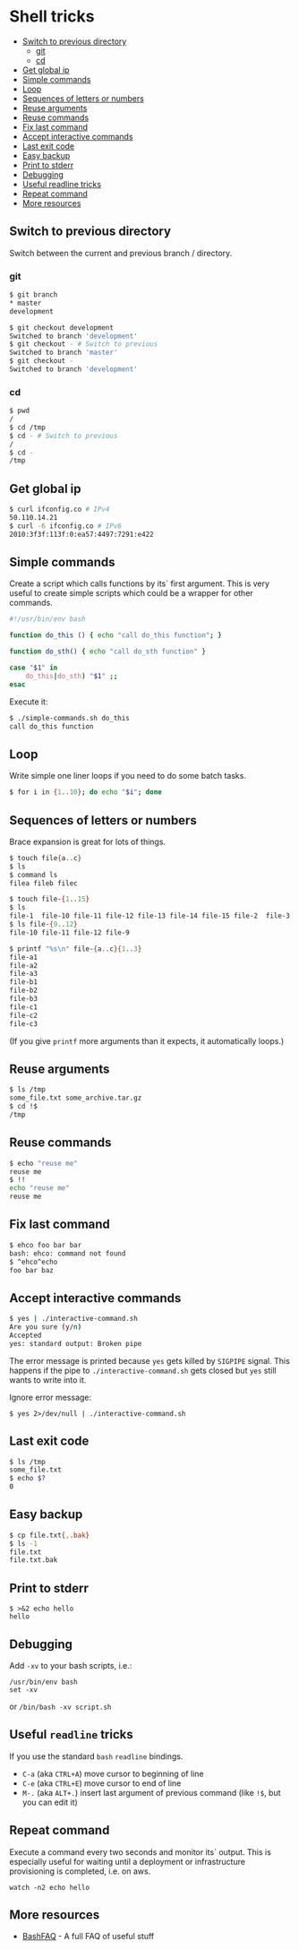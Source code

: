 # Shell tricks

- [Switch to previous directory](#switch-to-previous-directory)
  * [git](#git)
  * [cd](#cd)
- [Get global ip](#get-global-ip)
- [Simple commands](#simple-commands)
- [Loop](#loop)
- [Sequences of letters or numbers](#sequences-of-letters-or-numbers)
- [Reuse arguments](#reuse-arguments)
- [Reuse commands](#reuse-commands)
- [Fix last command](#fix-last-command)
- [Accept interactive commands](#accept-interactive-commands)
- [Last exit code](#last-exit-code)
- [Easy backup](#easy-backup)
- [Print to stderr](#print-to-stderr)
- [Debugging](#debugging)
- [Useful readline tricks](#useful-readline-tricks)
- [Repeat command](#repeat-command)
- [More resources](#more-resources)
  
## Switch to previous directory

Switch between the current and previous branch / directory. 

### git

```bash
$ git branch
* master
development

$ git checkout development
Switched to branch 'development'
$ git checkout - # Switch to previous
Switched to branch 'master'
$ git checkout -
Switched to branch 'development'
```

### cd

```bash
$ pwd
/
$ cd /tmp
$ cd - # Switch to previous
/
$ cd -
/tmp
```

## Get global ip

```bash
$ curl ifconfig.co # IPv4
50.110.14.21
$ curl -6 ifconfig.co # IPv6
2010:3f3f:113f:0:ea57:4497:7291:e422
```

## Simple commands

Create a script which calls functions by its` first argument. This is very useful to create simple scripts which could be a wrapper for other commands.

```bash
#!/usr/bin/env bash

function do_this () { echo "call do_this function"; }

function do_sth() { echo "call do_sth function" }

case "$1" in
    do_this|do_sth) "$1" ;;
esac
```

Execute it:

```bash
$ ./simple-commands.sh do_this
call do_this function
```

## Loop

Write simple one liner loops if you need to do some batch tasks.

```bash
$ for i in {1..10}; do echo "$i"; done
```

## Sequences of letters or numbers

Brace expansion is great for lots of things.

``` bash
$ touch file{a..c}
$ ls
$ command ls
filea fileb filec
```

``` bash
$ touch file-{1..15}
$ ls
file-1	file-10	file-11	file-12	file-13	file-14	file-15	file-2	file-3	file-4	file-5	file-6	file-7	file-8	file-9
$ ls file-{9..12}
file-10	file-11	file-12	file-9
```

``` bash
$ printf "%s\n" file-{a..c}{1..3}
file-a1
file-a2
file-a3
file-b1
file-b2
file-b3
file-c1
file-c2
file-c3
```

(If you give `printf` more arguments than it expects, it automatically loops.)

## Reuse arguments

```bash
$ ls /tmp
some_file.txt some_archive.tar.gz
$ cd !$
/tmp
```

## Reuse commands

```bash
$ echo "reuse me"
reuse me
$ !!
echo "reuse me"
reuse me
```

## Fix last command

```bash
$ ehco foo bar bar
bash: ehco: command not found
$ ^ehco^echo   
foo bar baz 
```

## Accept interactive commands

```bash
$ yes | ./interactive-command.sh
Are you sure (y/n)
Accepted
yes: standard output: Broken pipe
```

The error message is printed because `yes` gets killed by `SIGPIPE` signal. This happens
if the pipe to `./interactive-command.sh` gets closed but `yes` still wants to write into it.

Ignore error message:

`$ yes 2>/dev/null | ./interactive-command.sh`

## Last exit code

```bash
$ ls /tmp
some_file.txt
$ echo $?
0
```

## Easy backup

```bash
$ cp file.txt{,.bak}
$ ls -1
file.txt
file.txt.bak
```

## Print to stderr

```
$ >&2 echo hello
hello
```

## Debugging

Add `-xv` to your bash scripts, i.e.:

```
/usr/bin/env bash
set -xv
```

or `/bin/bash -xv script.sh`

## Useful `readline` tricks

If you use the standard `bash` `readline` bindings.

- `C-a` (aka `CTRL+A`) move cursor to beginning of line
- `C-e` (aka `CTRL+E`) move cursor to end of line
- `M-.` (aka `ALT+.`)  insert last argument of previous command (like `!$`, but you can edit it)

## Repeat command

Execute a command every two seconds and monitor its` output.
This is especially useful for waiting until a deployment or infrastructure provisioning is completed, i.e. on aws.

`watch -n2 echo hello`


## More resources

 - [BashFAQ](https://mywiki.wooledge.org/BashFAQ) - A full FAQ of useful stuff